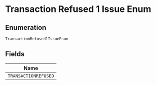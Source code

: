 
# Transaction Refused 1 Issue Enum

## Enumeration

`TransactionRefused1IssueEnum`

## Fields

| Name |
|  --- |
| `TRANSACTIONREFUSED` |

